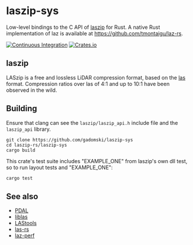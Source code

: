 # laszip-sys

Low-level bindings to the C API of [laszip](https://www.laszip.org/) for Rust.
A native Rust implementation of laz is available at https://github.com/tmontaigu/laz-rs.

[![Continuous Integration](https://github.com/gadomski/laszip-sys/actions/workflows/ci.yml/badge.svg)](https://github.com/gadomski/laszip-sys/actions/workflows/ci.yml)
[![Crates.io](https://img.shields.io/crates/v/laszip-sys)](https://crates.io/crates/laszip-sys)

## laszip

LASzip is a free and lossless LiDAR compression format, based on the [las](https://www.asprs.org/committee-general/laser-las-file-format-exchange-activities.html) format.
Compression ratios over las of 4:1 and up to 10:1 have been observed in the wild.

## Building

Ensure that clang can see the `laszip/laszip_api.h` include file and the `laszip_api` library.

```
git clone https://github.com/gadomski/laszip-sys
cd laszip-rs/laszip-sys
cargo build
```

This crate's test suite includes "EXAMPLE_ONE" from laszip's own dll test, so to run layout tests and "EXAMPLE_ONE":

```bash
cargo test
```

## See also

- [PDAL](https://www.pdal.io/)
- [liblas](https://www.liblas.org/)
- [LAStools](https://rapidlasso.com/lastools/)
- [las-rs](https://github.com/gadomski/las-rs)
- [laz-perf](https://github.com/hobu/laz-perf)
